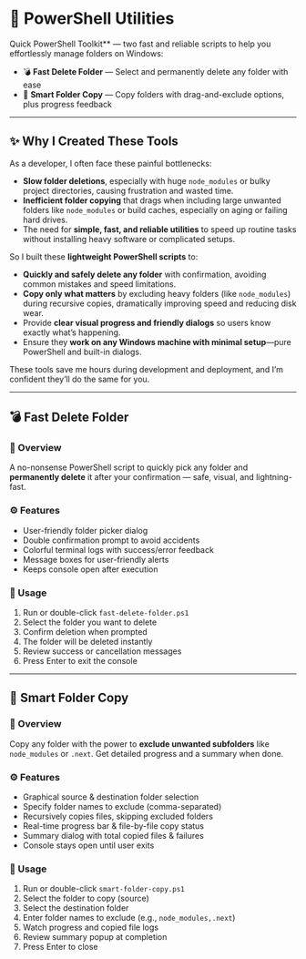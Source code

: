 # 🚀 PowerShell Utilities

Quick PowerShell Toolkit\*\* — two fast and reliable scripts to help you effortlessly manage folders on Windows:

- 💣 **Fast Delete Folder** — Select and permanently delete any folder with ease
- 📁 **Smart Folder Copy** — Copy folders with drag-and-exclude options, plus progress feedback

---

## ✨ Why I Created These Tools

As a developer, I often face these painful bottlenecks:

- **Slow folder deletions**, especially with huge `node_modules` or bulky project directories, causing frustration and wasted time.
- **Inefficient folder copying** that drags when including large unwanted folders like `node_modules` or build caches, especially on aging or failing hard drives.
- The need for **simple, fast, and reliable utilities** to speed up routine tasks without installing heavy software or complicated setups.

So I built these **lightweight PowerShell scripts** to:

- **Quickly and safely delete any folder** with confirmation, avoiding common mistakes and speed limitations.
- **Copy only what matters** by excluding heavy folders (like `node_modules`) during recursive copies, dramatically improving speed and reducing disk wear.
- Provide **clear visual progress and friendly dialogs** so users know exactly what’s happening.
- Ensure they **work on any Windows machine with minimal setup**—pure PowerShell and built-in dialogs.

These tools save me hours during development and deployment, and I’m confident they’ll do the same for you.

---

## 💣 Fast Delete Folder

### 📝 Overview

A no-nonsense PowerShell script to quickly pick any folder and **permanently delete** it after your confirmation — safe, visual, and lightning-fast.

### ⚙️ Features

- User-friendly folder picker dialog
- Double confirmation prompt to avoid accidents
- Colorful terminal logs with success/error feedback
- Message boxes for user-friendly alerts
- Keeps console open after execution

### 🚀 Usage

1. Run or double-click `fast-delete-folder.ps1`
2. Select the folder you want to delete
3. Confirm deletion when prompted
4. The folder will be deleted instantly
5. Review success or cancellation messages
6. Press Enter to exit the console

---

## 📁 Smart Folder Copy

### 📝 Overview

Copy any folder with the power to **exclude unwanted subfolders** like `node_modules` or `.next`. Get detailed progress and a summary when done.

### ⚙️ Features

- Graphical source & destination folder selection
- Specify folder names to exclude (comma-separated)
- Recursively copies files, skipping excluded folders
- Real-time progress bar & file-by-file copy status
- Summary dialog with total copied files & failures
- Console stays open until user exits

### 🚀 Usage

1. Run or double-click `smart-folder-copy.ps1`
2. Select the folder to copy (source)
3. Select the destination folder
4. Enter folder names to exclude (e.g., `node_modules,.next`)
5. Watch progress and copied file logs
6. Review summary popup at completion
7. Press Enter to close

